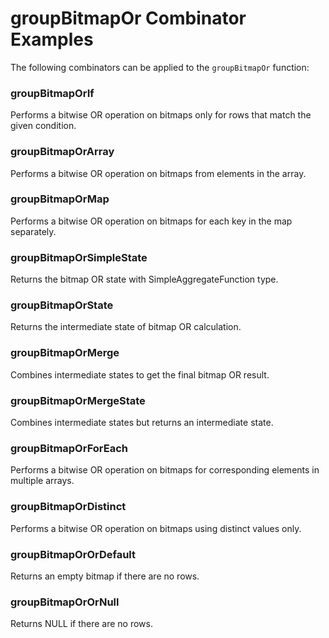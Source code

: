 # groupBitmapOr Combinator Examples

The following combinators can be applied to the `groupBitmapOr` function:

### groupBitmapOrIf
Performs a bitwise OR operation on bitmaps only for rows that match the given condition.

### groupBitmapOrArray
Performs a bitwise OR operation on bitmaps from elements in the array.

### groupBitmapOrMap
Performs a bitwise OR operation on bitmaps for each key in the map separately.

### groupBitmapOrSimpleState
Returns the bitmap OR state with SimpleAggregateFunction type.

### groupBitmapOrState
Returns the intermediate state of bitmap OR calculation.

### groupBitmapOrMerge
Combines intermediate states to get the final bitmap OR result.

### groupBitmapOrMergeState
Combines intermediate states but returns an intermediate state.

### groupBitmapOrForEach
Performs a bitwise OR operation on bitmaps for corresponding elements in multiple arrays.

### groupBitmapOrDistinct
Performs a bitwise OR operation on bitmaps using distinct values only.

### groupBitmapOrOrDefault
Returns an empty bitmap if there are no rows.

### groupBitmapOrOrNull
Returns NULL if there are no rows. 